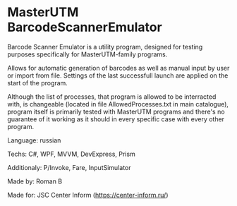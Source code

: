 # MasterUTM BarcodeScannerEmulator
Barcode Scanner Emulator is a utility program, designed for testing purposes specifically for MasterUTM-family programs.

Allows for automatic generation of barcodes as well as manual input by user or import from file.
Settings of the last successfull launch are applied on the start of the program.

Although the list of processes, that program is allowed to be interracted with, is changeable (located in file AllowedProcesses.txt in main catalogue), program itself is primarily tested with MasterUTM programs and there's no guarantee of it working as it should in every specific case with every other program.

Language: russian

Techs: C#, WPF, MVVM, DevExpress, Prism	

Additionaly: P/Invoke, Fare, InputSimulator

Made by: Roman B

Made for: JSC Center Inform (https://center-inform.ru/)
